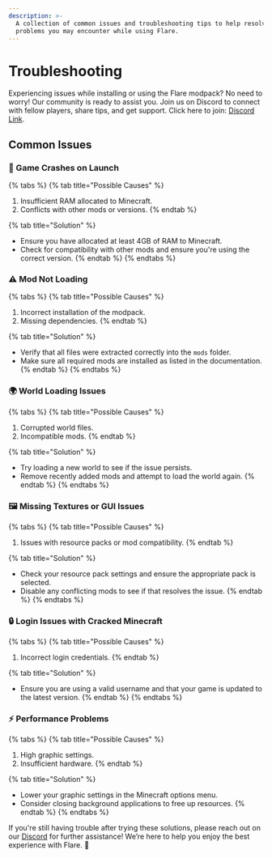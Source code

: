 ```yaml
---
description: >-
  A collection of common issues and troubleshooting tips to help resolve any
  problems you may encounter while using Flare.
---
```


# Troubleshooting

Experiencing issues while installing or using the Flare modpack? No need to worry! Our community is ready to assist you. Join us on Discord to connect with fellow players, share tips, and get support. Click here to join: [Discord Link](YOUR_DISCORD_INVITE_LINK).

## Common Issues

### 🚀 Game Crashes on Launch

{% tabs %}
{% tab title="Possible Causes" %}
1. Insufficient RAM allocated to Minecraft.
2. Conflicts with other mods or versions.
{% endtab %}

{% tab title="Solution" %}
* Ensure you have allocated at least 4GB of RAM to Minecraft.
* Check for compatibility with other mods and ensure you're using the correct version.
{% endtab %}
{% endtabs %}

### ⚠️ Mod Not Loading

{% tabs %}
{% tab title="Possible Causes" %}
1. Incorrect installation of the modpack.
2. Missing dependencies.
{% endtab %}

{% tab title="Solution" %}
* Verify that all files were extracted correctly into the `mods` folder.
* Make sure all required mods are installed as listed in the documentation.
{% endtab %}
{% endtabs %}

### 🌍 World Loading Issues

{% tabs %}
{% tab title="Possible Causes" %}
1. Corrupted world files.
2. Incompatible mods.
{% endtab %}

{% tab title="Solution" %}
* Try loading a new world to see if the issue persists.
* Remove recently added mods and attempt to load the world again.
{% endtab %}
{% endtabs %}

### 🖼️ Missing Textures or GUI Issues

{% tabs %}
{% tab title="Possible Causes" %}
1. Issues with resource packs or mod compatibility.
{% endtab %}

{% tab title="Solution" %}
* Check your resource pack settings and ensure the appropriate pack is selected.
* Disable any conflicting mods to see if that resolves the issue.
{% endtab %}
{% endtabs %}

### 🔒 Login Issues with Cracked Minecraft

{% tabs %}
{% tab title="Possible Causes" %}
1. Incorrect login credentials.
{% endtab %}

{% tab title="Solution" %}
* Ensure you are using a valid username and that your game is updated to the latest version.
{% endtab %}
{% endtabs %}

### ⚡ Performance Problems

{% tabs %}
{% tab title="Possible Causes" %}
1. High graphic settings.
2. Insufficient hardware.
{% endtab %}

{% tab title="Solution" %}
* Lower your graphic settings in the Minecraft options menu.
* Consider closing background applications to free up resources.
{% endtab %}
{% endtabs %}

If you're still having trouble after trying these solutions, please reach out on our [Discord](https://flr.rf.gd/discord) for further assistance! We’re here to help you enjoy the best experience with Flare. 🌟
